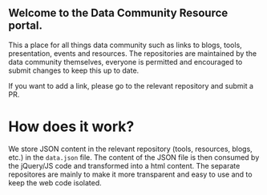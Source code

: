 ## Welcome to the Data Community Resource portal.

This a place for all things data community such as links to blogs, tools, presentation, events and resources. 
The repositories are maintained by the data community themselves, everyone is permitted and encouraged to submit changes to keep this up to date. 

If you want to add a link, please go to the relevant repository and submit a PR.

# How does it work?

We store JSON content in the relevant repository (tools, resources, blogs, etc.) in the `data.json` file. The content of the JSON file is then consumed by the jQuery/JS code and transformed into a html content. The separate repositores are mainly to make it more transparent and easy to use and to keep the web code isolated.
